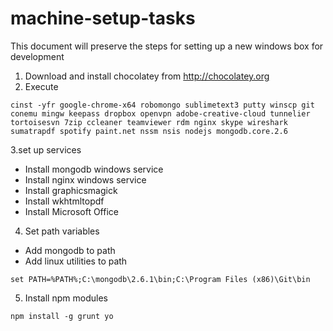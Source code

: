 # machine-setup-tasks
This document will  preserve the steps for setting up a new windows box for development

1. Download and install chocolatey from http://chocolatey.org
2. Execute
```
cinst -yfr google-chrome-x64 robomongo sublimetext3 putty winscp git conemu mingw keepass dropbox openvpn adobe-creative-cloud tunnelier tortoisesvn 7zip ccleaner teamviewer rdm nginx skype wireshark sumatrapdf spotify paint.net nssm nsis nodejs mongodb.core.2.6
 ```
3.set up services
* Install mongodb windows service
* Install nginx windows service
* Install graphicsmagick
* Install wkhtmltopdf
* Install Microsoft Office
4. Set path variables
* Add mongodb to path
* Add linux utilities to path 
```
set PATH=%PATH%;C:\mongodb\2.6.1\bin;C:\Program Files (x86)\Git\bin
```
5. Install npm modules
```
npm install -g grunt yo
```
